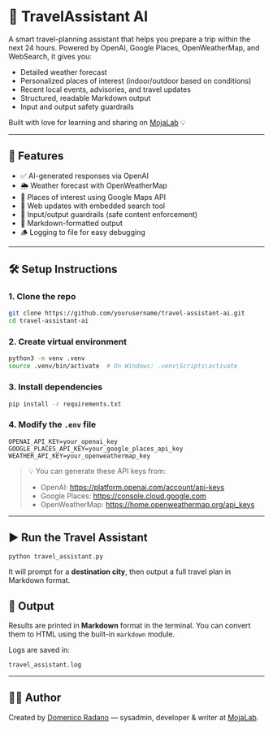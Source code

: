 # 🧳 TravelAssistant AI

A smart travel-planning assistant that helps you prepare a trip within the next 24 hours. Powered by OpenAI, Google Places, OpenWeatherMap, and WebSearch, it gives you:

- Detailed weather forecast
- Personalized places of interest (indoor/outdoor based on conditions)
- Recent local events, advisories, and travel updates
- Structured, readable Markdown output
- Input and output safety guardrails

Built with love for learning and sharing on [MojaLab](https://mojalab.it) 💡

---

## 🚀 Features

- ✅ AI-generated responses via OpenAI
- 🌦️ Weather forecast with OpenWeatherMap
- 📍 Places of interest using Google Maps API
- 🔎 Web updates with embedded search tool
- 🔐 Input/output guardrails (safe content enforcement)
- 📄 Markdown-formatted output
- 🪵 Logging to file for easy debugging

---

## 🛠️ Setup Instructions

### 1. Clone the repo

```bash
git clone https://github.com/yourusername/travel-assistant-ai.git
cd travel-assistant-ai
```

### 2. Create virtual environment

```bash
python3 -m venv .venv
source .venv/bin/activate  # On Windows: .venv\Scripts\activate
```

### 3. Install dependencies

```bash
pip install -r requirements.txt
```

### 4. Modify the `.env` file

```env
OPENAI_API_KEY=your_openai_key
GOOGLE_PLACES_API_KEY=your_google_places_api_key
WEATHER_API_KEY=your_openweathermap_key
```

> 💡 You can generate these API keys from:
>
> - OpenAI: https://platform.openai.com/account/api-keys
> - Google Places: https://console.cloud.google.com
> - OpenWeatherMap: https://home.openweathermap.org/api_keys

---

## ▶️ Run the Travel Assistant

```bash
python travel_assistant.py
```

It will prompt for a **destination city**, then output a full travel plan in Markdown format.


## 📁 Output

Results are printed in **Markdown** format in the terminal. You can convert them to HTML using the built-in `markdown` module.

Logs are saved in:

```bash
travel_assistant.log
```

---

## 👨‍💻 Author

Created by [Domenico Radano](https://github.com/doradame) — sysadmin, developer & writer at [MojaLab](https://mojalab.it).

